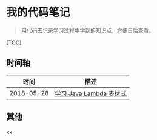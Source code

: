 # 我的代码笔记
> 用代码去记录学习过程中学到的知识点，方便日后查看。

[TOC]

## 时间轴

| 时间       | 描述                                                         |
| ---------- | ------------------------------------------------------------ |
| 2018-05-28 | [学习 Java Lambda 表达式](./java/LearnLambda/TestLambda1.java) |

## 其他

xx